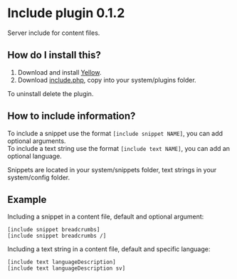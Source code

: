 Include plugin 0.1.2
====================
Server include for content files.

How do I install this?
----------------------
1. Download and install [Yellow](https://github.com/markseu/yellowcms/).  
2. Download [include.php](include.php?raw=true), copy into your system/plugins folder.  

To uninstall delete the plugin.

How to include information?
---------------------------
To include a snippet use the format `[include snippet NAME]`, you can add optional arguments.  
To include a text string use the format `[include text NAME]`, you can add an optional language.

Snippets are located in your system/snippets folder, text strings in your system/config folder.

Example
-------
Including a snippet in a content file, default and optional argument:

    [include snippet breadcrumbs]
    [include snippet breadcrumbs /]

Including a text string in a content file, default and specific language:

    [include text languageDescription]
    [include text languageDescription sv]